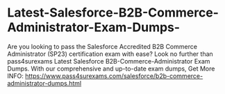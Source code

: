 # Latest-Salesforce-B2B-Commerce-Administrator-Exam-Dumps-
Are you looking to pass the Salesforce Accredited B2B Commerce Administrator (SP23) certification exam with ease? Look no further than pass4surexams Latest Salesforce B2B-Commerce-Administrator Exam Dumps. With our comprehensive and up-to-date exam dumps, Get More INFO: https://www.pass4surexams.com/salesforce/b2b-commerce-administrator-dumps.html

